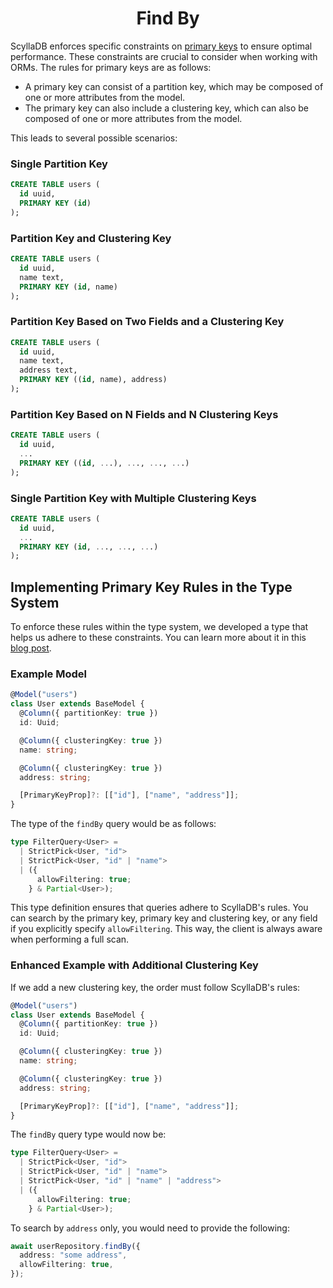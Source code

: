 <h1 align="center">Find By</h1>

ScyllaDB enforces specific constraints on [primary keys](https://university.scylladb.com/courses/data-modeling/lessons/basic-data-modeling-2/topic/primary-key-partition-key-clustering-key/) to ensure optimal performance. These constraints are crucial to consider when working with ORMs. The rules for primary keys are as follows:

- A primary key can consist of a partition key, which may be composed of one or more attributes from the model.
- The primary key can also include a clustering key, which can also be composed of one or more attributes from the model.

This leads to several possible scenarios:

### Single Partition Key

```sql
CREATE TABLE users (
  id uuid,
  PRIMARY KEY (id)
);
```

### Partition Key and Clustering Key

```sql
CREATE TABLE users (
  id uuid,
  name text,
  PRIMARY KEY (id, name)
);
```

### Partition Key Based on Two Fields and a Clustering Key

```sql
CREATE TABLE users (
  id uuid,
  name text,
  address text,
  PRIMARY KEY ((id, name), address)
);
```

### Partition Key Based on N Fields and N Clustering Keys

```sql
CREATE TABLE users (
  id uuid,
  ...
  PRIMARY KEY ((id, ...), ..., ..., ...)
);
```

### Single Partition Key with Multiple Clustering Keys

```sql
CREATE TABLE users (
  id uuid,
  ...
  PRIMARY KEY (id, ..., ..., ...)
);
```

## Implementing Primary Key Rules in the Type System

To enforce these rules within the type system, we developed a type that helps us adhere to these constraints. You can learn more about it in this [blog post](https://daniel-boll.me/posts/charydbisjs/primary-key-inference/).

### Example Model

```ts
@Model("users")
class User extends BaseModel {
  @Column({ partitionKey: true })
  id: Uuid;

  @Column({ clusteringKey: true })
  name: string;

  @Column({ clusteringKey: true })
  address: string;

  [PrimaryKeyProp]?: [["id"], ["name", "address"]];
}
```

The type of the `findBy` query would be as follows:

```ts
type FilterQuery<User> =
  | StrictPick<User, "id">
  | StrictPick<User, "id" | "name">
  | ({
      allowFiltering: true;
    } & Partial<User>);
```

This type definition ensures that queries adhere to ScyllaDB's rules. You can search by the primary key, primary key and clustering key, or any field if you explicitly specify `allowFiltering`. This way, the client is always aware when performing a full scan.

### Enhanced Example with Additional Clustering Key

If we add a new clustering key, the order must follow ScyllaDB's rules:

```ts
@Model("users")
class User extends BaseModel {
  @Column({ partitionKey: true })
  id: Uuid;

  @Column({ clusteringKey: true })
  name: string;

  @Column({ clusteringKey: true })
  address: string;

  [PrimaryKeyProp]?: [["id"], ["name", "address"]];
}
```

The `findBy` query type would now be:

```ts
type FilterQuery<User> =
  | StrictPick<User, "id">
  | StrictPick<User, "id" | "name">
  | StrictPick<User, "id" | "name" | "address">
  | ({
      allowFiltering: true;
    } & Partial<User>);
```

To search by `address` only, you would need to provide the following:

```ts
await userRepository.findBy({
  address: "some address",
  allowFiltering: true,
});
```
